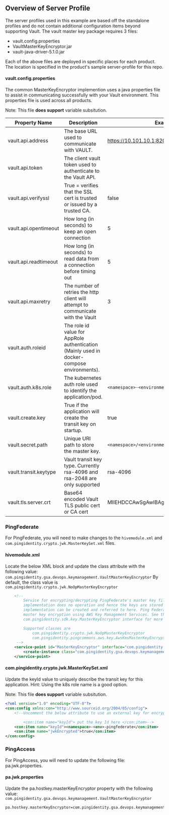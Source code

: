 ## Overview of Server Profile

The server profiles used in this example are based off the standalone profiles and do not contain additional configuration items beyond supporting Vault. The vault master key package requires 3 files:

- vault.config.properties
- VaultMasterKeyEncryptor.jar
- vault-java-driver-5.1.0.jar

Each of the above files are deployed in specific places for each product. The location is specified in the product's sample server-profile for this repo.

#### vault.config.properties

The common MasterKeyEncryptor implemention uses a java properties file to assist in communicating successfully with your Vault environment. This properties file is used across all products.

Note: This file **does support** variable subsitution. 

| Property Name | Description | Example |
|---------------|-------------|--------------|
| vault.api.address |  The base URL used to communicate with VAULT. | https://10.101.10.1:8200 |
| vault.api.token   | The client vault token used to authenticate to the Vault API. | |
| vault.api.verifyssl | True = verifies that the SSL cert is trusted or issued by a trusted CA. | false |
| vault.api.opentimeout | How long (in seconds) to keep an open connection | 5 |
| vault.api.readtimeout | How long (in seconds) to read data from a connection before timing out | 5 |
| vault.api.maxretry | The number of retries the http client will attempt to communicate with the Vault| 3 |
| vault.auth.roleid | The role id value for AppRole authentication (Mainly used in docker-compose environments). ||
| vault.auth.k8s.role | The kubernetes auth role used to identify the application/pod. | `<namespace>-<environment>-pingfederate` |
| vault.create.key | True if the application will create the transit key on startup. | true |
| vault.secret.path | Unique URI path to store the master key. | `<namespace>/<environment>/<product>/masterkey`  |
| vault.transit.keytype | Vault transit key type. Currently rsa-4096 and rsa-2048 are only supported | rsa-4096 |
| vault.tls.server.crt | Base64 encoded Vault TLS public cert or CA cert |  MIIEHDCCAwSgAwIBAgIBAzANBg..... |

### PingFederate

For PingFederate, you will need to make changes to the `hivemodule.xml` and `com.pingidentity.crypto.jwk.MasterKeySet.xml` files. 

#### hivemodule.xml

Locate the below XML block and update the class attribute with the following value: `com.pingidentity.gsa.devops.keymanagement.VaultMasterKeyEncryptor`
By default, the class value is `com.pingidentity.crypto.jwk.NoOpMasterKeyEncryptor`

```xml
    <!--
        Service for encrypting/decrypting PingFederate's master key file (pf.jwk). The default
        implementation does no operation and hence the keys are stored in plain text. Any custom
        implementation can be created and referred to here. Ping Federate 9.3 added support for
        master key encryption using AWS Key Management Services. See the PingFederate SDK's
        com.pingidentity.sdk.key.MasterKeyEncryptor interface for more info.

        Supported classes are
            com.pingidentity.crypto.jwk.NoOpMasterKeyEncryptor                    : The default implementation that does no operation.
            com.pingidentity.pingcommons.aws.key.AwsKmsMasterKeyEncryptor         : AWS KMS implementation. Note that admin should specify the key Id in MasterKeySet.xml.
     -->
    <service-point id="MasterKeyEncryptor" interface="com.pingidentity.sdk.key.MasterKeyEncryptor">
        <create-instance class="com.pingidentity.gsa.devops.keymanagement.VaultMasterKeyEncryptor"/>
    </service-point>
```

#### com.pingidentity.crypto.jwk.MasterKeySet.xml

Update the keyId value to uniquely describe the transit key for this application. Hint: Using the k8s role name is a good option.

Note: This file **does support** variable subsitution.

```xml
<?xml version="1.0" encoding="UTF-8"?>
<con:config xmlns:con="http://www.sourceid.org/2004/05/config">
    <!--Uncomment the below attribute to use an external key for encryption of PF Master Key.

        <con:item name="keyId"> put the key Id here </con:item>-->
    <con:item name="keyId"><namespace>-<env>-pingfederate</con:item>
    <con:item name="jwkEncrypted">true</con:item>
</con:config>
```

### PingAccess

For PingAccess, you will need to update the following file: pa.jwk.properties. 

#### pa.jwk.properties

Update the pa.hostkey.masterKeyEncryptor property with the following value: `com.pingidentity.gsa.devops.keymanagement.VaultMasterKeyEncryptor`

```
pa.hostkey.masterKeyEncryptor=com.pingidentity.gsa.devops.keymanagement.VaultMasterKeyEncryptor
```
